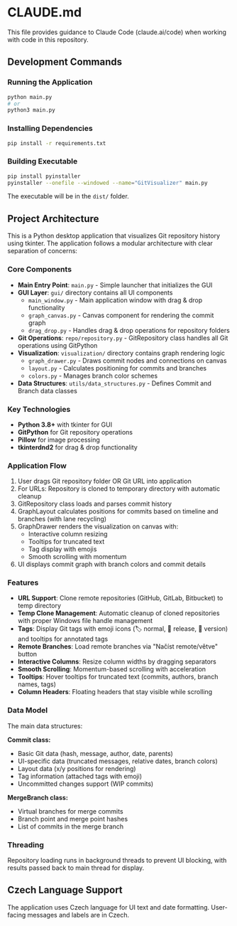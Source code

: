 # CLAUDE.md

This file provides guidance to Claude Code (claude.ai/code) when working with code in this repository.

## Development Commands

### Running the Application

```bash
python main.py
# or
python3 main.py
```

### Installing Dependencies

```bash
pip install -r requirements.txt
```

### Building Executable

```bash
pip install pyinstaller
pyinstaller --onefile --windowed --name="GitVisualizer" main.py
```

The executable will be in the `dist/` folder.

## Project Architecture

This is a Python desktop application that visualizes Git repository history using tkinter. The application follows a modular architecture with clear separation of concerns:

### Core Components

- **Main Entry Point**: `main.py` - Simple launcher that initializes the GUI
- **GUI Layer**: `gui/` directory contains all UI components
  - `main_window.py` - Main application window with drag & drop functionality
  - `graph_canvas.py` - Canvas component for rendering the commit graph
  - `drag_drop.py` - Handles drag & drop operations for repository folders
- **Git Operations**: `repo/repository.py` - GitRepository class handles all Git operations using GitPython
- **Visualization**: `visualization/` directory contains graph rendering logic
  - `graph_drawer.py` - Draws commit nodes and connections on canvas
  - `layout.py` - Calculates positioning for commits and branches
  - `colors.py` - Manages branch color schemes
- **Data Structures**: `utils/data_structures.py` - Defines Commit and Branch data classes

### Key Technologies

- **Python 3.8+** with tkinter for GUI
- **GitPython** for Git repository operations
- **Pillow** for image processing
- **tkinterdnd2** for drag & drop functionality

### Application Flow

1. User drags Git repository folder OR Git URL into application
2. For URLs: Repository is cloned to temporary directory with automatic cleanup
3. GitRepository class loads and parses commit history
4. GraphLayout calculates positions for commits based on timeline and branches (with lane recycling)
5. GraphDrawer renders the visualization on canvas with:
   - Interactive column resizing
   - Tooltips for truncated text
   - Tag display with emojis
   - Smooth scrolling with momentum
6. UI displays commit graph with branch colors and commit details

### Features

- **URL Support**: Clone remote repositories (GitHub, GitLab, Bitbucket) to temp directory
- **Temp Clone Management**: Automatic cleanup of cloned repositories with proper Windows file handle management
- **Tags**: Display Git tags with emoji icons (🏷️ normal, 📌 release, 🚀 version) and tooltips for annotated tags
- **Remote Branches**: Load remote branches via "Načíst remote/větve" button
- **Interactive Columns**: Resize column widths by dragging separators
- **Smooth Scrolling**: Momentum-based scrolling with acceleration
- **Tooltips**: Hover tooltips for truncated text (commits, authors, branch names, tags)
- **Column Headers**: Floating headers that stay visible while scrolling

### Data Model

The main data structures:

**Commit class:**

- Basic Git data (hash, message, author, date, parents)
- UI-specific data (truncated messages, relative dates, branch colors)
- Layout data (x/y positions for rendering)
- Tag information (attached tags with emoji)
- Uncommitted changes support (WIP commits)

**MergeBranch class:**

- Virtual branches for merge commits
- Branch point and merge point hashes
- List of commits in the merge branch

### Threading

Repository loading runs in background threads to prevent UI blocking, with results passed back to main thread for display.

## Czech Language Support

The application uses Czech language for UI text and date formatting. User-facing messages and labels are in Czech.
